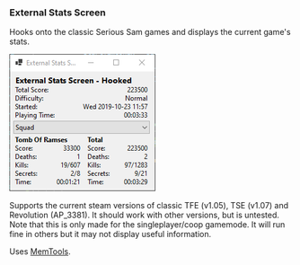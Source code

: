 ### External Stats Screen
Hooks onto the classic Serious Sam games and displays the current game's stats.

![Example image](https://raw.githubusercontent.com/apple1417/external_stats_screen/master/Example.png)

Supports the current steam versions of classic TFE (v1.05), TSE (v1.07) and Revolution (AP_3381). It should work with other versions, but is untested.    
Note that this is only made for the singleplayer/coop gamemode. It will run fine in others but it may not display useful information.


Uses [MemTools](https://github.com/apple1417/MemTools).